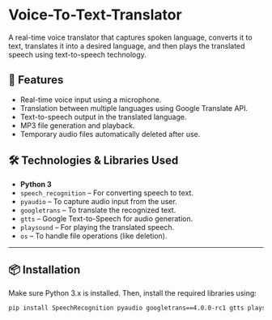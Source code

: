 # Voice-To-Text-Translator

A real-time voice translator that captures spoken language, converts it to text, translates it into a desired language, and then plays the translated speech using text-to-speech technology.

## 🚀 Features

- Real-time voice input using a microphone.
- Translation between multiple languages using Google Translate API.
- Text-to-speech output in the translated language.
- MP3 file generation and playback.
- Temporary audio files automatically deleted after use.

## 🛠️ Technologies & Libraries Used

- **Python 3**
- `speech_recognition` – For converting speech to text.
- `pyaudio` – To capture audio input from the user.
- `googletrans` – To translate the recognized text.
- `gtts` – Google Text-to-Speech for audio generation.
- `playsound` – For playing the translated speech.
- `os` – To handle file operations (like deletion).

---

## 📦 Installation

Make sure Python 3.x is installed. Then, install the required libraries using:

```bash
pip install SpeechRecognition pyaudio googletrans==4.0.0-rc1 gtts playsound
